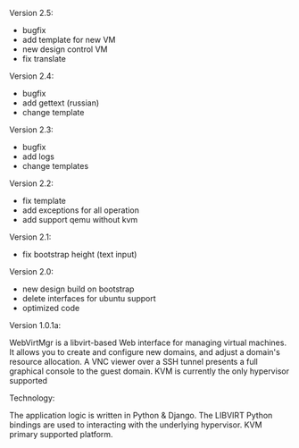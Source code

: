 Version 2.5:
- bugfix
- add template for new VM
- new design control VM
- fix translate

Version 2.4:
- bugfix
- add gettext (russian)
- change template

Version 2.3:
- bugfix
- add logs
- change templates

Version 2.2:
- fix template
- add exceptions for all operation
- add support qemu without kvm

Version 2.1:
- fix bootstrap height (text input)

Version 2.0:
- new design build on bootstrap
- delete interfaces for ubuntu support
- optimized code

Version 1.0.1a:

WebVirtMgr is a libvirt-based Web interface for managing virtual machines. It allows you to create and configure new domains, and adjust a domain's resource allocation. A VNC viewer over a SSH tunnel presents a full graphical console to the guest domain. KVM is currently the only hypervisor supported

Technology:

The application logic is written in Python & Django. The LIBVIRT Python bindings 
are used to interacting with the underlying hypervisor. KVM primary supported platform.
